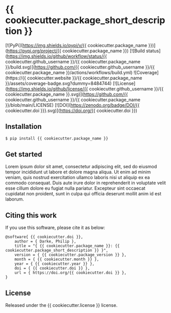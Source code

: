 # {{ cookiecutter.package_short_description }}

[![PyPi](https://img.shields.io/pypi/v/{{ cookiecutter.package_name }})](https://pypi.org/project/{{ cookiecutter.package_name }})
[![Build status](https://img.shields.io/github/workflow/status/{{ cookiecutter.github_username }}/{{ cookiecutter.package_name }}/build.svg)](https://github.com/{{ cookiecutter.github_username }}/{{ cookiecutter.package_name }}/actions/workflows/build.yml)
![Coverage](https://{{ cookiecutter.website }}/{{ cookiecutter.package_name }}/assets/coverage-badge.svg?dummy=8484744)
[![License](https://img.shields.io/github/license/{{ cookiecutter.github_username }}/{{ cookiecutter.package_name }}.svg)](https://github.com/{{ cookiecutter.github_username }}/{{ cookiecutter.package_name }}/blob/main/LICENSE)
[![DOI](https://zenodo.org/badge/DOI/{{ cookiecutter.doi }}}.svg)](https://doi.org/{{ cookiecutter.doi }})

## Installation

```bash
$ pip install {{ cookiecutter.package_name }}
```

## Get started

Lorem ipsum dolor sit amet, consectetur adipiscing elit, sed do eiusmod tempor incididunt ut labore et dolore magna aliqua. Ut enim ad minim veniam, quis nostrud exercitation ullamco laboris nisi ut aliquip ex ea commodo consequat. Duis aute irure dolor in reprehenderit in voluptate velit esse cillum dolore eu fugiat nulla pariatur. Excepteur sint occaecat cupidatat non proident, sunt in culpa qui officia deserunt mollit anim id est laborum.

## Citing this work

If you use this software, please cite it as below:

```
@software{ {{ cookiecutter.doi }},
    author = { Darke, Philip },
    title = "{ {{ cookiecutter.package_name }}: {{ cookiecutter.package_short_description }} }",
    version = { {{ cookiecutter.package_version }} },
    month = { {{ cookiecutter.month }} },
    year = { {{ cookiecutter.year }} },
    doi = { {{ cookiecutter.doi }} },
    url = { https://doi.org/{{ cookiecutter.doi }} },
}
```

## License

Released under the {{ cookiecutter.license }} license.
